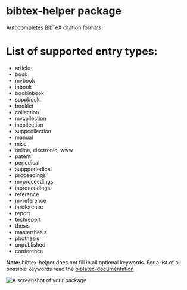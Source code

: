 # bibtex-helper package

Autocompletes BibTeX citation formats

# List of supported entry types:

* article
* book
* mvbook
* inbook
* bookinbook
* suppbook
* booklet
* collection
* mvcollection
* incollection
* suppcollection
* manual
* misc
* online, electronic, www
* patent
* periodical
* suppperiodical
* proceedings
* mvproceedings
* inproceedings
* reference
* mvreference
* inreference
* report
* techreport
* thesis
* masterthesis
* phdthesis
* unpublished
* conference

__Note:__ bibtex-helper does not fill in all optional keywords. For a list of all possible keywords read the [biblatex-documentation](http://ftp.rrzn.uni-hannover.de/pub/mirror/tex-archive/macros/latex/exptl/biblatex/doc/biblatex.pdf)

![A screenshot of your package](https://github.com/VukanJ/bibtex-helper/blob/master/bibtexHelperPreview.gif)
